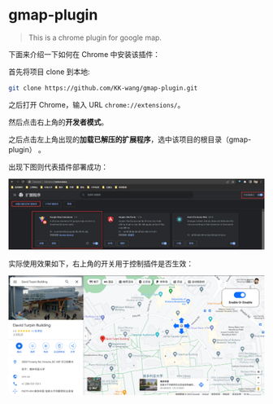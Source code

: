 # gmap-plugin

> This is a chrome plugin for google map.

下面来介绍一下如何在 Chrome 中安装该插件：

首先将项目 clone 到本地:

```bash
git clone https://github.com/KK-wang/gmap-plugin.git
```

之后打开 Chrome，输入 URL `chrome://extensions/`。

然后点击右上角的**开发者模式**。

之后点击左上角出现的**加载已解压的扩展程序**，选中该项目的根目录（gmap-plugin） 。

出现下图则代表插件部署成功：

![img.png](README-img-1.png)

实际使用效果如下，右上角的开关用于控制插件是否生效：

![img.png](README-img-2.png)